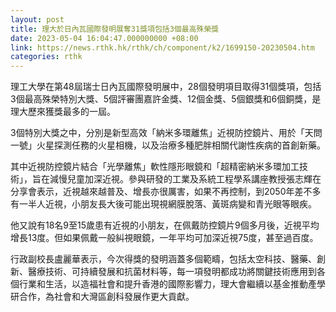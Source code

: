```yaml
---
layout: post
title: 理大於日內瓦國際發明展奪31獎項包括3個最高殊榮獎
date: 2023-05-04 16:04:47.000000000 +08:00
link: https://news.rthk.hk/rthk/ch/component/k2/1699150-20230504.htm
categories: rthk
---
```


理工大學在第48屆瑞士日內瓦國際發明展中，28個發明項目取得31個獎項，包括3個最高殊榮特別大獎、5個評審團嘉許金獎、12個金獎、5個銀獎和6個銅獎，是理大歷來獲獎最多的一屆。

3個特別大獎之中，分別是新型高效「納米多環離焦」近視防控鏡片、用於「天問一號」火星探測任務的火星相機，以及治療多種肥胖相關代謝性疾病的首創新藥。

其中近視防控鏡片結合「光學離焦」軟性隱形眼鏡和「超精密納米多環加工技術」，旨在減慢兒童加深近視。參與研發的工業及系統工程學系講座教授張志輝在分享會表示，近視越來越普及、增長亦很厲害，如果不再控制，到2050年差不多有一半人近視，小朋友長大後可能出現視網膜脫落、黃斑病變和青光眼等眼疾。

他又說有18名9至15歲患有近視的小朋友，在佩戴防控鏡片9個多月後，近視平均增長13度。但如果佩戴一般糾視眼鏡，一年平均可加深近視75度，甚至過百度。

行政副校長盧麗華表示，今次得獎的發明涵蓋多個範疇，包括太空科技、醫藥、創新、醫療技術、可持續發展和抗菌材料等，每一項發明都成功將關鍵技術應用到各個行業和生活，以造福社會和提升香港的國際影響力，理大會繼續以基金推動產學研合作，為社會和大灣區創科發展作更大貢獻。
